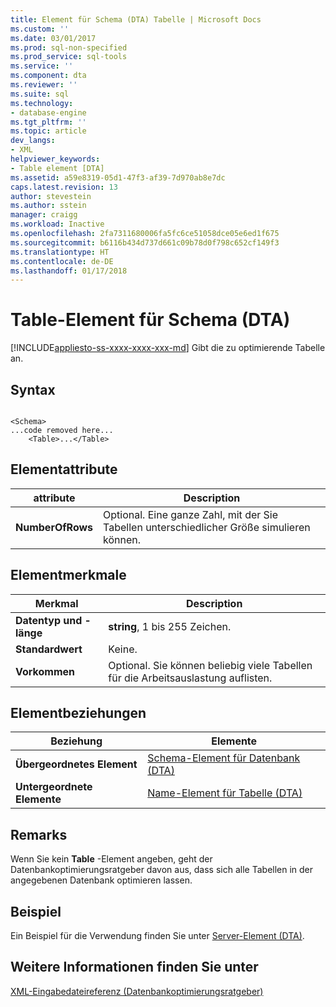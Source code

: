 ```yaml
---
title: Element für Schema (DTA) Tabelle | Microsoft Docs
ms.custom: ''
ms.date: 03/01/2017
ms.prod: sql-non-specified
ms.prod_service: sql-tools
ms.service: ''
ms.component: dta
ms.reviewer: ''
ms.suite: sql
ms.technology:
- database-engine
ms.tgt_pltfrm: ''
ms.topic: article
dev_langs:
- XML
helpviewer_keywords:
- Table element [DTA]
ms.assetid: a59e8319-05d1-47f3-af39-7d970ab8e7dc
caps.latest.revision: 13
author: stevestein
ms.author: sstein
manager: craigg
ms.workload: Inactive
ms.openlocfilehash: 2fa7311680006fa5fc6ce51058dce05e6ed1f675
ms.sourcegitcommit: b6116b434d737d661c09b78d0f798c652cf149f3
ms.translationtype: HT
ms.contentlocale: de-DE
ms.lasthandoff: 01/17/2018
---
```

# <a name="table-element-for-schema-dta"></a>Table-Element für Schema (DTA)
[!INCLUDE[appliesto-ss-xxxx-xxxx-xxx-md](../../includes/appliesto-ss-xxxx-xxxx-xxx-md.md)] Gibt die zu optimierende Tabelle an.  
  
## <a name="syntax"></a>Syntax  
  
```  
  
<Schema>  
...code removed here...  
    <Table>...</Table>  
```  
  
## <a name="element-attributes"></a>Elementattribute  
  
|attribute|Description|  
|---------------|-----------------|  
|**NumberOfRows**|Optional. Eine ganze Zahl, mit der Sie Tabellen unterschiedlicher Größe simulieren können.|  
  
## <a name="element-characteristics"></a>Elementmerkmale  
  
|Merkmal|Description|  
|--------------------|-----------------|  
|**Datentyp und -länge**|**string**, 1 bis 255 Zeichen.|  
|**Standardwert**|Keine.|  
|**Vorkommen**|Optional. Sie können beliebig viele Tabellen für die Arbeitsauslastung auflisten.|  
  
## <a name="element-relationships"></a>Elementbeziehungen  
  
|Beziehung|Elemente|  
|------------------|--------------|  
|**Übergeordnetes Element**|[Schema-Element für Datenbank &#40;DTA&#41;](../../tools/dta/schema-element-for-database-dta.md)|  
|**Untergeordnete Elemente**|[Name-Element für Tabelle &#40;DTA&#41;](../../tools/dta/name-element-for-table-dta.md)|  
  
## <a name="remarks"></a>Remarks  
 Wenn Sie kein **Table** -Element angeben, geht der Datenbankoptimierungsratgeber davon aus, dass sich alle Tabellen in der angegebenen Datenbank optimieren lassen.  
  
## <a name="example"></a>Beispiel  
 Ein Beispiel für die Verwendung finden Sie unter [Server-Element &#40;DTA&#41;](../../tools/dta/server-element-dta.md).  
  
## <a name="see-also"></a>Weitere Informationen finden Sie unter  
 [XML-Eingabedateireferenz &#40;Datenbankoptimierungsratgeber&#41;](../../tools/dta/xml-input-file-reference-database-engine-tuning-advisor.md)  
  
  
